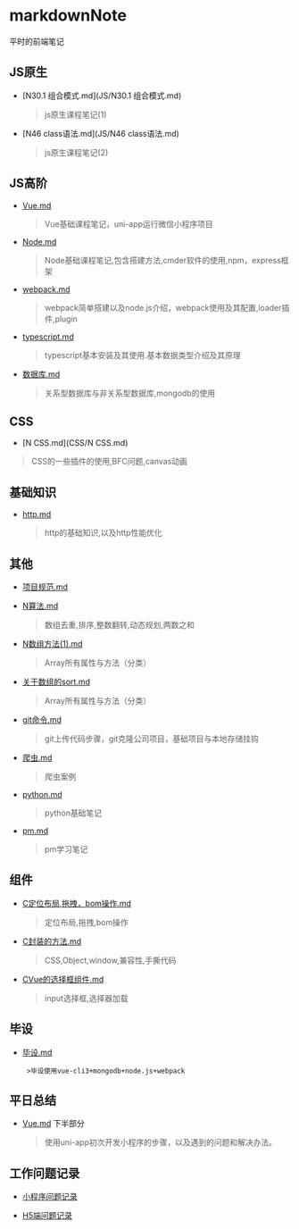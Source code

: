 # markdownNote
平时的前端笔记

## JS原生

-   [N30.1 组合模式.md](JS/N30.1 组合模式.md) 

    > js原生课程笔记(1)

-   [N46 class语法.md](JS/N46 class语法.md) 

    > js原生课程笔记(2)

## JS高阶

- [Vue.md](JS/Vue.md)

    > Vue基础课程笔记，uni-app运行微信小程序项目

-  [Node.md](JS/Node.md) 

   > Node基础课程笔记,包含搭建方法,cmder软件的使用,npm，express框架

-  [webpack.md](JS/webpack.md) 

   > webpack简单搭建以及node.js介绍，webpack使用及其配置,loader插件,plugin

-  [typescript.md](JS/typescript.md) 

   > typescript基本安装及其使用.基本数据类型介绍及其原理
   
-   [数据库.md](JS/数据库.md) 

    > 关系型数据库与非关系型数据库,mongodb的使用

## CSS

-  [N CSS.md](CSS/N CSS.md) 

  > CSS的一些插件的使用,BFC问题,canvas动画

## 基础知识

- [http.md](基础知识/http.md) 

  > http的基础知识,以及http性能优化

## 其他 

-  [项目规范.md](其他/项目规范.md) 

-  [N算法.md](其他/N算法.md) 

   > 数组去重,排序,整数翻转,动态规划,两数之和

-  [N数组方法(1).md](其他/N数组方法(1).md) 

   > Array所有属性与方法（分类）

-  [关于数组的sort.md](其他/关于数组的sort.md) 

   > Array所有属性与方法（分类）

-  [git命令.md](其他/git命令.md) 

   > git上传代码步骤，git克隆公司项目，基础项目与本地存储挂钩

-  [爬虫.md](其他/爬虫.md) 

   > 爬虫案例
   
-  [python.md](其他/python.md) 

   > python基础笔记

-  [pm.md](其他/pm.md) 

   > pm学习笔记

## 组件

-  [C定位布局,拖拽，bom操作.md](组件/C定位布局,拖拽，bom操作.md) 

   > 定位布局,拖拽,bom操作

-  [C封装的方法.md](组件/C封装的方法.md) 

   > CSS,Object,window,兼容性,手撕代码

-  [CVue的选择框组件.md](组件/CVue的选择框组件.md) 

   > input选择框,选择器加载

## 毕设

-  [毕设.md](组件/毕设.md) 

    	>毕设使用vue-cli3+mongodb+node.js+webpack

## 平日总结

- [Vue.md](JS/Vue.md) 下半部分

  > 使用uni-app初次开发小程序的步骤，以及遇到的问题和解决办法。

## 工作问题记录

- [小程序问题记录](工作记录\小程序问题记录.md)

- [H5端问题记录](工作记录\H5端问题记录.md)

